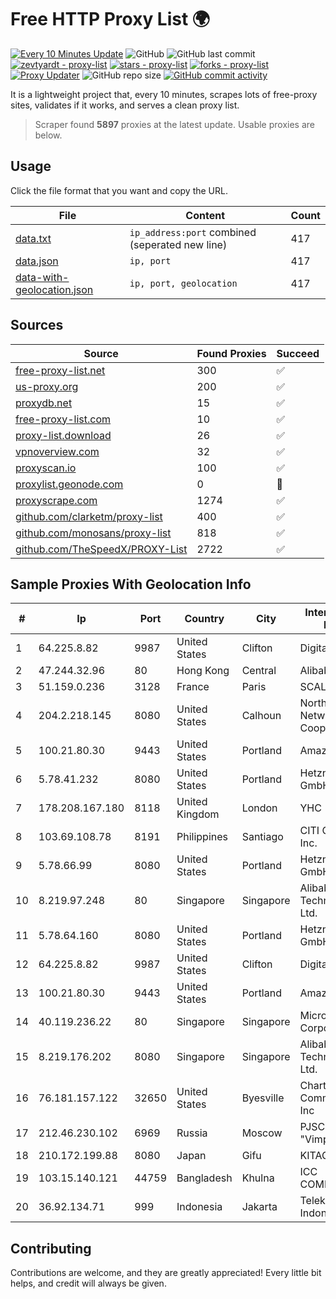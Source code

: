 
# Free HTTP Proxy List 🌍

[![Every 10 Minutes Update](https://github.com/mertguvencli/http-proxy-list/actions/workflows/main.yml/badge.svg?branch=main)](https://github.com/mertguvencli/http-proxy-list/actions/workflows/main.yml)
![GitHub](https://img.shields.io/github/license/mertguvencli/http-proxy-list)
![GitHub last commit](https://img.shields.io/github/last-commit/mertguvencli/http-proxy-list)
[![zevtyardt - proxy-list](https://img.shields.io/static/v1?label=zevtyardt&message=proxy-list&color=blue&logo=github)](https://github.com/zevtyardt/proxy-list "Go to GitHub repo")
[![stars - proxy-list](https://img.shields.io/github/stars/zevtyardt/proxy-list?style=social)](https://github.com/zevtyardt/proxy-list)
[![forks - proxy-list](https://img.shields.io/github/forks/zevtyardt/proxy-list?style=social)](https://github.com/zevtyardt/proxy-list)
[![Proxy Updater](https://github.com/zevtyardt/proxy-list/workflows/Proxy%20Updater/badge.svg)](https://github.com/zevtyardt/proxy-list/actions?query=workflow:"Proxy+Updater")
![GitHub repo size](https://img.shields.io/github/repo-size/zevtyardt/proxy-list)
[![GitHub commit activity](https://img.shields.io/github/commit-activity/m/zevtyardt/proxy-list?logo=commits)](https://github.com/zevtyardt/proxy-list/commits/main)

It is a lightweight project that, every 10 minutes, scrapes lots of free-proxy sites, validates if it works, and serves a clean proxy list.

> Scraper found **5897** proxies at the latest update. Usable proxies are below.

## Usage

Click the file format that you want and copy the URL.

|File|Content|Count|
|----|-------|-----|
|[data.txt](https://raw.githubusercontent.com/mertguvencli/http-proxy-list/main/proxy-list/data.txt)|`ip_address:port` combined (seperated new line)|417|
|[data.json](https://raw.githubusercontent.com/mertguvencli/http-proxy-list/main/proxy-list/data.json)|`ip, port`|417|
|[data-with-geolocation.json](https://raw.githubusercontent.com/mertguvencli/http-proxy-list/main/proxy-list/data-with-geolocation.json)|`ip, port, geolocation`|417|

## Sources

|Source|Found Proxies|Succeed|
|------|-------------|-------|
|[free-proxy-list.net](https://free-proxy-list.net)|300|✅|
|[us-proxy.org](https://www.us-proxy.org)|200|✅|
|[proxydb.net](http://proxydb.net)|15|✅|
|[free-proxy-list.com](https://free-proxy-list.com/?page=&port=&type%5B%5D=http&type%5B%5D=https&up_time=0&search=Search)|10|✅|
|[proxy-list.download](https://www.proxy-list.download/HTTP)|26|✅|
|[vpnoverview.com](https://vpnoverview.com/privacy/anonymous-browsing/free-proxy-servers)|32|✅|
|[proxyscan.io](https://www.proxyscan.io)|100|✅|
|[proxylist.geonode.com](https://proxylist.geonode.com/api/proxy-list?limit=300&page=1&sort_by=lastChecked&sort_type=desc&protocols=http,https)|0|🚫|
|[proxyscrape.com](https://api.proxyscrape.com/v2/?request=displayproxies&protocol=http&timeout=10000&country=all&ssl=all&anonymity=all)|1274|✅|
|[github.com/clarketm/proxy-list](https://raw.githubusercontent.com/clarketm/proxy-list/master/proxy-list-raw.txt)|400|✅|
|[github.com/monosans/proxy-list](https://raw.githubusercontent.com/monosans/proxy-list/main/proxies/http.txt)|818|✅|
|[github.com/TheSpeedX/PROXY-List](https://raw.githubusercontent.com/TheSpeedX/PROXY-List/master/http.txt)|2722|✅|


## Sample Proxies With Geolocation Info

|#|Ip|Port|Country|City|Internet Service Provider|
|-|--|----|-------|----|-------------------------|
|1|64.225.8.82|9987|United States|Clifton|DigitalOcean, LLC|
|2|47.244.32.96|80|Hong Kong|Central|Alibaba.com LLC|
|3|51.159.0.236|3128|France|Paris|SCALEWAY|
|4|204.2.218.145|8080|United States|Calhoun|North Georgia Network Cooperative, Inc.|
|5|100.21.80.30|9443|United States|Portland|Amazon.com, Inc.|
|6|5.78.41.232|8080|United States|Portland|Hetzner Online GmbH|
|7|178.208.167.180|8118|United Kingdom|London|YHC|
|8|103.69.108.78|8191|Philippines|Santiago|CITI Cableworld Inc.|
|9|5.78.66.99|8080|United States|Portland|Hetzner Online GmbH|
|10|8.219.97.248|80|Singapore|Singapore|Alibaba (US) Technology Co., Ltd.|
|11|5.78.64.160|8080|United States|Portland|Hetzner Online GmbH|
|12|64.225.8.82|9987|United States|Clifton|DigitalOcean, LLC|
|13|100.21.80.30|9443|United States|Portland|Amazon.com, Inc.|
|14|40.119.236.22|80|Singapore|Singapore|Microsoft Corporation|
|15|8.219.176.202|8080|Singapore|Singapore|Alibaba (US) Technology Co., Ltd.|
|16|76.181.157.122|32650|United States|Byesville|Charter Communications Inc|
|17|212.46.230.102|6969|Russia|Moscow|PJSC "Vimpelcom"|
|18|210.172.199.88|8080|Japan|Gifu|KITAGATA|
|19|103.15.140.121|44759|Bangladesh|Khulna|ICC COMMUNICATION|
|20|36.92.134.71|999|Indonesia|Jakarta|Telekomunikasi Indonesia|



## Contributing

Contributions are welcome, and they are greatly appreciated! Every
little bit helps, and credit will always be given.

